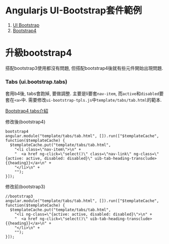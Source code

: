 Angularjs UI-Bootstrap套件範例
===

1. [UI Bootstrap](https://angular-ui.github.io/bootstrap/)
2. [Bootstrap4](http://v4-alpha.getbootstrap.com/)

# 升級bootstrap4
搭配bootstrap3使用都沒有問題, 但搭配bootstrap4後就有些元件開始出現問題.

### Tabs (ui.bootstrap.tabs)
套用b4後, tabs會跑掉, 要做調整. 主要是li要套`nav-item`, 而`active`和`disabled`要套在`<a>`中. 需要修改`ui-bootstrap-tpls.js`中`template/tabs/tab.html`的範本.

[Bootstrap4 tabs介紹](http://v4-alpha.getbootstrap.com/components/navs/#tabs)

修改後(bootstrap4)
```
bootstrap4
angular.module("template/tabs/tab.html", []).run(["$templateCache", function($templateCache) {
  $templateCache.put("template/tabs/tab.html",
    "<li class=\"nav-item\">\n" +
    "  <a href ng-click=\"select()\" class=\"nav-link\" ng-class=\"{active: active, disabled: disabled}\" uib-tab-heading-transclude>{{heading}}</a>\n" +
    "</li>\n" +
    "");
}]);
```

修改前(bootstrap3)
```
//bootstrap3
angular.module("template/tabs/tab.html", []).run(["$templateCache", function($templateCache) {
  $templateCache.put("template/tabs/tab.html",
    "<li ng-class=\"{active: active, disabled: disabled}\">\n" +
    "  <a href ng-click=\"select()\" uib-tab-heading-transclude>{{heading}}</a>\n" +
    "</li>\n" +
    "");
}]);
```
